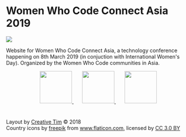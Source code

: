 <h1>Women Who Code Connect Asia 2019</h1>

<p><img src="https://lh5.googleusercontent.com/FCSr1SUywTbfP7jSDcqoNuUzzbkpR-MTsrUTj67JWDPujiXTNQU35uKdR8YPjL4YwOfkM_oI1g=w2048"/></p>
<p>Website for Women Who Code Connect Asia, a technology conference happening on 8th March 2019 (in conjuction with International Women's Day).
Organized by the Women Who Code communities in Asia.</p>
<p>
<center>
<a href="https://www.womenwhocode.com/singapore">
  <img src="./images/singapore.png" width="88"/>
</a>
&nbsp;&nbsp;&nbsp;&nbsp;&nbsp;
<a href="https://www.womenwhocode.com/manila">
  <img src="./images/philippines.png" width="88"/>
</a>
&nbsp;&nbsp;&nbsp;&nbsp;&nbsp;
<a href="https://www.womenwhocode.com/kl">
  <img src="./images/malaysia.png"  width="88"/>
</a>
</center>
</p>
<h1></h1>
<div class="copyright">
  Layout by <a href="https://www.creative-tim.com" target="_blank">Creative Tim</a> &copy;
  2018
</div>
<div class="copyright">Country icons by <a href="https://www.flaticon.com/authors/freepik">freepik</a>
  from <a href="https://www.flaticon.com/" title="Flaticon">www.flaticon.com</a>, licensed by <a href="http://creativecommons.org/licenses/by/3.0/"
    title="Creative Commons BY 3.0" target="_blank">CC
    3.0 BY</a></div>